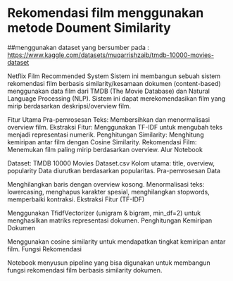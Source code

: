 # Rekomendasi film menggunakan metode Doument Similarity
##menggunakan dataset yang bersumber pada : 
https://www.kaggle.com/datasets/muqarrishzaib/tmdb-10000-movies-dataset

Netflix Film Recommended System
Sistem ini membangun sebuah sistem rekomendasi film berbasis similarity/kesamaan dokumen (content-based) menggunakan data film dari TMDB (The Movie Database) dan Natural Language Processing (NLP). Sistem ini dapat merekomendasikan film yang mirip berdasarkan deskripsi/overview film.

Fitur Utama
Pra-pemrosesan Teks: Membersihkan dan menormalisasi overview film.
Ekstraksi Fitur: Menggunakan TF-IDF untuk mengubah teks menjadi representasi numerik.
Penghitungan Similarity: Menghitung kemiripan antar film dengan Cosine Similarity.
Rekomendasi Film: Menemukan film paling mirip berdasarkan overview.
Alur Notebook

Dataset: TMDB 10000 Movies Dataset.csv
Kolom utama: title, overview, popularity
Data diurutkan berdasarkan popularitas.
Pra-pemrosesan Data

Menghilangkan baris dengan overview kosong.
Menormalisasi teks: lowercasing, menghapus karakter spesial, menghilangkan stopwords, memperbaiki kontraksi.
Ekstraksi Fitur (TF-IDF)

Menggunakan TfidfVectorizer (unigram & bigram, min_df=2) untuk menghasilkan matriks representasi dokumen.
Penghitungan Kemiripan Dokumen

Menggunakan cosine similarity untuk mendapatkan tingkat kemiripan antar film.
Fungsi Rekomendasi

Notebook menyusun pipeline yang bisa digunakan untuk membangun fungsi rekomendasi film berbasis similarity dokumen.

